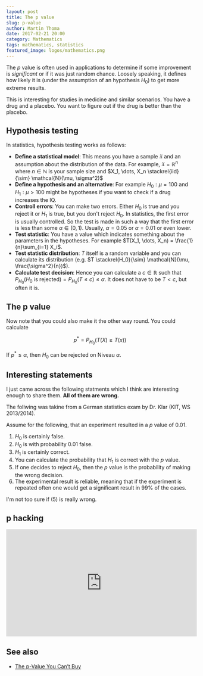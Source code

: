 ```yaml
---
layout: post
title: The p value
slug: p-value
author: Martin Thoma
date: 2017-02-21 20:00
category: Mathematics
tags: mathematics, statistics
featured_image: logos/mathematics.png
---
```

The $p$ value is often used in applications to determine if some improvement
is *significant* or if it was just random chance. Loosely speaking, it defines
how likely it is (under the assumption of an hypothesis $H_0$) to get more
extreme results.

This is interesting for studies in medicine and similar scenarios. You have a
drug and a placebo. You want to figure out if the drug is better than the
placebo.


## Hypothesis testing

In statistics, hypothesis testing works as follows:

* **Define a statistical model**: This means you have a sample $\mathfrak{X}$ and
  an assumption about the distribution of the data. For example, $\mathfrak{X} = \mathbb{R}^n$ where $n \in \mathbb{N}$ is your sample size and $X_1, \dots, X_n \stackrel{iid}{\sim} \mathcal{N}(\mu, \sigma^2)$
* **Define a hypothesis and an alternative**: For example $H_0: \mu = 100$ and
  $H_1: \mu > 100$ might be hypotheses if you want to check if a drug increases
  the IQ.
* **Controll errors**: You can make two errors. Either $H_0$ is true and you
  reject it or $H_1$ is true, but you don't reject $H_0$. In statistics, the
  first error is usually controlled. So the test is made in such a way that
  the first error is less than some $\alpha \in (0, 1)$. Usually, $\alpha = 0.05$
  or $\alpha = 0.01$ or even lower.
* **Test statistic**: You have a value which indicates something about the parameters
  in the hypotheses. For example $T(X_1, \dots, X_n) = \frac{1}{n}\sum_{i=1} X_i$.
* **Test statistic distribution**: $T$ itself is a random variable and you can calculate its distribution
  (e.g. $T \stackrel{H_0}{\sim} \mathcal{N}(\mu, \frac{\sigma^2}{n})$).
* **Calculate test decision**: Hence you can calculate a $c \in \mathbb{R}$ such that
  $P_{H_0}(H_0 \text{ is rejected}) = P_{H_0}(T \leq c) \leq \alpha$.
  It does not have to be $T < c$, but often it is.

## The p value

Now note that you could also make it the other way round. You could calculate

$$p^* = P_{H_0} (T(X) \geq T(x))$$

If $p^* \leq \alpha$, then $H_0$ can be rejected on Niveau $\alpha$.


## Interesting statements

I just came across the following statments which I think are interesting enough
to share them. **All of them are wrong.**

The follwing was takine from a German statistics exam by Dr. Klar (KIT, WS 2013/2014).

Assume for the following, that an experiment resulted in a $p$ value of $0.01$.

1. $H_0$ is certainly false.
2. $H_0$ is with probability $0.01$ false.
3. $H_1$ is certainly correct.
4. You can calculate the probability that $H_1$ is correct with the $p$ value.
5. If one decides to reject $H_0$, then the $p$ value is the probability of
   making the wrong decision.
6. The experimental result is reliable, meaning that if the experiment is
   repeated often one would get a significant result in 99% of the cases.

I'm not too sure if (5) is really wrong.


## p hacking

<iframe width="512" height="288" src="https://www.youtube-nocookie.com/embed/42QuXLucH3Q?rel=0" frameborder="0" allowfullscreen></iframe>


## See also

* [The p-Value You Can’t Buy](http://amstat.tandfonline.com/doi/abs/10.1080/00031305.2015.1069760)
